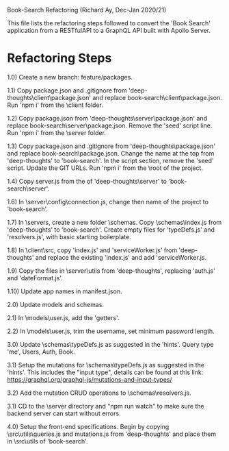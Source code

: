 Book-Search Refactoring
(Richard Ay, Dec-Jan 2020/21)

This file lists the refactoring steps followed to convert the 'Book Search' application
from a RESTfulAPI to a GraphQL API built with Apollo Server.



# Refactoring Steps

1.0) Create a new branch: feature/packages.

1.1) Copy package.json and .gitignore from 'deep-thoughts\client\package.json' and replace book-search\client\package.json. Run 'npm i' from the \client folder.

1.2) Copy package.json from 'deep-thoughts\server\package.json' and replace book-search\server\package.json.  Remove the 'seed' script line. Run 'npm i' from the \server folder.

1.3) Copy package.json and .gitignore from 'deep-thoughts\package.json' and replace book-search\package.json.  Change the name at the top from 'deep-thoughts' to 'book-search'.  In the script section, remove the 'seed' script.  Update the GIT URLs. Run 'npm i' from the \root of the project.

1.4) Copy server.js from the of 'deep-thoughts\server' to 'book-search\server'.

1.6) In \server\config\connection.js, change then name of the project to 'book-search'.

1.7) In \servers, create a new folder \schemas. Copy \schemas\index.js from 'deep-thoughts' to 'book-search'.  Create empty files for 'typeDefs.js' and 'resolvers.js', with basic starting boilerplate.

1.8) In \client\src, copy 'index.js' and 'serviceWorker.js' from 'deep-thoughts' and replace the existing 'index.js' and add 'serviceWorker.js.

1.9) Copy the files in \server\utils from 'deep-thoughts', replacing 'auth.js' and 'dateFormat.js'.

1.10) Update app names in manifest.json.


2.0) Update models and schemas.

2.1) In \models\user.js, add the 'getters'.

2.2) In \models\user.js, trim the username, set minimum password length.


3.0) Update \schemas\typeDefs.js as suggested in the 'hints'.  Query type 'me', Users, Auth, Book.

3.1) Setup the mutations for \schemas\typeDefs.js as suggested in the 'hints'.  This includes the "input type", details can be found at this link: https://graphql.org/graphql-js/mutations-and-input-types/

3.2) Add the mutation CRUD operations to \schemas\resolvers.js.

3.1) CD to the \server directory and "npm run watch" to make sure the backend server can start without errors.


4.0) Setup the front-end specifications.  Begin by copying \src\utils\queries.js and mutations.js from 'deep-thoughts' and place them in \src\utils of 'book-search'.

